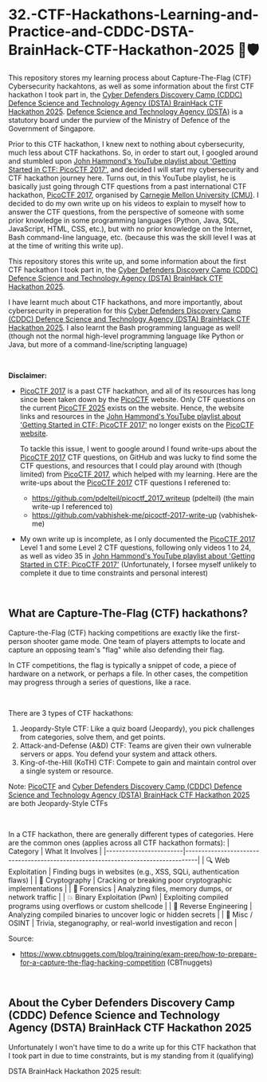 # 32.-CTF-Hackathons-Learning-and-Practice-and-CDDC-DSTA-BrainHack-CTF-Hackathon-2025 🚩🛡️
This repository stores my learning process about Capture-The-Flag (CTF) Cybersecurity hackahtons, as well as some information about the first CTF hackathon I took part in, the [Cyber Defenders Discovery Camp (CDDC) Defence Science and Technology Agency (DSTA) BrainHack CTF Hackathon 2025](https://www.dstabrainhack.com/activities-cddc). [Defence Science and Technology Agency (DSTA)](https://www.dsta.gov.sg/) is a statutory board under the purview of the Ministry of Defence of the Government of Singapore.

Prior to this CTF hackathon, I knew next to nothing about cybersecurity, much less about CTF hackathons. So, in order to start out, I googled around and stumbled upon [John Hammond's YouTube playlist about 'Getting Started in CTF: PicoCTF 2017'](https://www.youtube.com/playlist?list=PL1H1sBF1VAKVTu-v1XcJV9VVdhEEALvkY), and decided I will start my cybersecurity and CTF hackathon journey here. Turns out, in this YouTube playlist, he is basically just going through CTF questions from a past international CTF hackathon, [PicoCTF 2017](https://www.picoctf.org/), organised by [Carnegie Mellon University (CMU)](https://www.cmu.edu/). I decided to do my own write up on his videos to explain to myself how to answer the CTF questions, from the perspective of someone with some prior knowledge in some programming languages (Python, Java, SQL, JavaScript, HTML, CSS, etc.), but with no prior knowledge on the Internet, Bash command-line language, etc. (because this was the skill level I was at at the time of writing this write up).

This repository stores this write up, and some information about the first CTF hackathon I took part in, the [Cyber Defenders Discovery Camp (CDDC) Defence Science and Technology Agency (DSTA) BrainHack CTF Hackathon 2025](https://www.dstabrainhack.com/activities-cddc). 

I have learnt much about CTF hackathons, and more importantly, about cybersecurity in preperation for this [Cyber Defenders Discovery Camp (CDDC) Defence Science and Technology Agency (DSTA) BrainHack CTF Hackathon 2025](https://www.dstabrainhack.com/activities-cddc). I also learnt the Bash programming language as well! (though not the normal high-level programming language like Python or Java, but more of a command-line/scripting language)

<br>

**Disclaimer:**  
- [PicoCTF 2017](https://www.picoctf.org/) is a past CTF hackathon, and all of its resources has long since been taken down by the [PicoCTF](https://www.picoctf.org/) website. Only CTF questions on the current [PicoCTF 2025](https://www.picoctf.org/) exists on the website. Hence, the website links and resources in the [John Hammond's YouTube playlist about 'Getting Started in CTF: PicoCTF 2017'](https://www.youtube.com/playlist?list=PL1H1sBF1VAKVTu-v1XcJV9VVdhEEALvkY) no longer exists on the [PicoCTF website](https://www.picoctf.org/).

  To tackle this issue, I went to google around I found write-ups about the [PicoCTF 2017](https://www.picoctf.org/) CTF questions, on GitHub and was lucky to find some the CTF questions, and resources that I could play around with (though limited) from [PicoCTF 2017](https://www.picoctf.org/), which helped with my learning. Here are the write-ups about the [PicoCTF 2017](https://www.picoctf.org/) CTF questions I referened to:
  - https://github.com/pdelteil/picoctf_2017_writeup (pdelteil) (the main write-up I referenced to)
  - https://github.com/vabhishek-me/picoctf-2017-write-up (vabhishek-me)

- My own write up is incomplete, as I only documented the [PicoCTF 2017](https://www.picoctf.org/) Level 1 and some Level 2 CTF questions, following only videos 1 to 24, as well as video 35 in [John Hammond's YouTube playlist about 'Getting Started in CTF: PicoCTF 2017'](https://www.youtube.com/playlist?list=PL1H1sBF1VAKVTu-v1XcJV9VVdhEEALvkY) (Unfortunately, I forsee myself unlikely to complete it due to time constraints and personal interest)

<br>

## What are Capture-The-Flag (CTF) hackathons?
Capture-the-Flag (CTF) hacking competitions are exactly like the first-person shooter game mode. One team of players attempts to locate and capture an opposing team's "flag" while also defending their flag. 

In CTF competitions, the flag is typically a snippet of code, a piece of hardware on a network, or perhaps a file. In other cases, the competition may progress through a series of questions, like a race.

<br>

There are 3 types of CTF hackathons:
1. Jeopardy-Style CTF: Like a quiz board (Jeopardy), you pick challenges from categories, solve them, and get points.
2. Attack-and-Defense (A&D) CTF: Teams are given their own vulnerable servers or apps. You defend your system and attack others.
3. King-of-the-Hill (KoTH) CTF: Compete to gain and maintain control over a single system or resource.

Note: [PicoCTF](https://www.picoctf.org/) and [Cyber Defenders Discovery Camp (CDDC) Defence Science and Technology Agency (DSTA) BrainHack CTF Hackathon 2025](https://www.dstabrainhack.com/activities-cddc) are both Jeopardy-Style CTFs

<br>

In a CTF hackathon, there are generally different types of categories. Here are the common ones (applies across all CTF hackathon formats):
| Category               | What It Involves                                                                 |
|------------------------|----------------------------------------------------------------------------------|
| 🔍 Web Exploitation     | Finding bugs in websites (e.g., XSS, SQLi, authentication flaws)                |
| 🔐 Cryptography         | Cracking or breaking poor cryptographic implementations                         |
| 🧪 Forensics            | Analyzing files, memory dumps, or network traffic                               |
| 💥 Binary Exploitation (Pwn) | Exploiting compiled programs using overflows or custom shellcode        |
| 🧠 Reverse Engineering   | Analyzing compiled binaries to uncover logic or hidden secrets                  |
| 🧩 Misc / OSINT         | Trivia, steganography, or real-world investigation and recon                    |


Source:
- https://www.cbtnuggets.com/blog/training/exam-prep/how-to-prepare-for-a-capture-the-flag-hacking-competition (CBTnuggets)

<br>

## About the Cyber Defenders Discovery Camp (CDDC) Defence Science and Technology Agency (DSTA) BrainHack CTF Hackathon 2025
Unfortunately I won't have time to do a write up for this CTF hackathon that I took part in due to time constraints, but is my standing from it (qualifying)

DSTA BrainHack Hackathon 2025 result:
